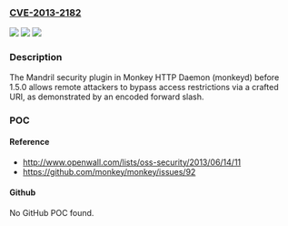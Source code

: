 ### [CVE-2013-2182](https://cve.mitre.org/cgi-bin/cvename.cgi?name=CVE-2013-2182)
![](https://img.shields.io/static/v1?label=Product&message=n%2Fa&color=blue)
![](https://img.shields.io/static/v1?label=Version&message=n%2Fa&color=blue)
![](https://img.shields.io/static/v1?label=Vulnerability&message=n%2Fa&color=brighgreen)

### Description

The Mandril security plugin in Monkey HTTP Daemon (monkeyd) before 1.5.0 allows remote attackers to bypass access restrictions via a crafted URI, as demonstrated by an encoded forward slash.

### POC

#### Reference
- http://www.openwall.com/lists/oss-security/2013/06/14/11
- https://github.com/monkey/monkey/issues/92

#### Github
No GitHub POC found.

